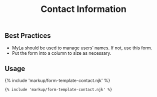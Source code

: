 ﻿---
title: Contact Information
summary: The Contact Information form allows the user to manage their bare minimum contact information.
tags: form-templates
layout: guide
image: /img/illustrations/illus-contact-information.svg
imageAlt: 
eleventyNavigation:
  key: Contact Information
  parent: Form Templates
  order: 3
  excerpt: The Contact Information form allows the user to manage their bare minimum contact information.
  img: /img/illustrations/illus-contact-information.svg
---

## Best Practices

- MyLa should be used to manage users’ names. If not, use this form.
- Put the form into a column to size as necessary.

## Usage

{% include 'markup/form-template-contact.njk' %}

``` html
{% include 'markup/form-template-contact.njk' %}
```
